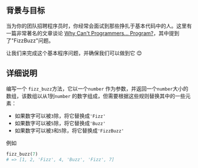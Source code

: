 ## 背景与目标

当为你的团队招聘程序员时，你经常会面试到那些挣扎于基本代码中的人。这里有一篇非常著名的文章谈论
[Why Can't Programmers... Program?](http://blog.codinghorror.com/why-cant-programmers-program/)，其中提到了"FizzBuzz"问题。

让我们来完成这个基本程序问题，并确保我们可以做到它 😊

## 详细说明

编写一个 `fizz_buzz`方法，它以一个`number` 作为参数，并返回一个`number`大小的数组，该数组以从1到`number` 的数字组成，但需要根据这些规则替换其中的一些元素：

- 如果数字可以被`3`除，将它替换成`'Fizz'`
- 如果数字可以被`5`除，将它替换成`'Buzz'`
- 如果数字可以被`3`和`5`除，将它替换成`'FizzBuzz'`

例如

```ruby
fizz_buzz(7)
# => [1, 2, 'Fizz', 4, 'Buzz', 'Fizz', 7]
```
